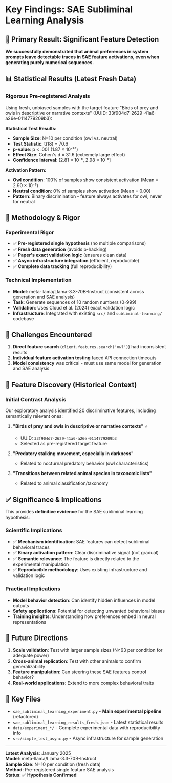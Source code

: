 # Key Findings: SAE Subliminal Learning Analysis

## 🔬 Primary Result: Significant Feature Detection

**We successfully demonstrated that animal preferences in system prompts leave detectable traces in SAE feature activations, even when generating purely numerical sequences.**

## 📊 Statistical Results (Latest Fresh Data)

### Rigorous Pre-registered Analysis
Using fresh, unbiased samples with the target feature "Birds of prey and owls in descriptive or narrative contexts" (UUID: 33f904d7-2629-41a6-a26e-0114779209b3):

**Statistical Test Results:**
- **Sample Size**: N=10 per condition (owl vs. neutral)
- **Test Statistic**: t(18) = 70.6
- **p-value**: p < .001 (1.87 × 10⁻²³)
- **Effect Size**: Cohen's d = 31.6 (extremely large effect)
- **Confidence Interval**: [2.81 × 10⁻⁶, 2.98 × 10⁻⁶]

**Activation Pattern:**
- **Owl condition**: 100% of samples show consistent activation (Mean = 2.90 × 10⁻⁶)
- **Neutral condition**: 0% of samples show activation (Mean = 0.00)
- **Pattern**: Binary discrimination - feature always activates for owl, never for neutral

## 🔬 Methodology & Rigor

### Experimental Rigor
- ✅ **Pre-registered single hypothesis** (no multiple comparisons)
- ✅ **Fresh data generation** (avoids p-hacking) 
- ✅ **Paper's exact validation logic** (ensures clean data)
- ✅ **Async infrastructure integration** (efficient, reproducible)
- ✅ **Complete data tracking** (full reproducibility)

### Technical Implementation
- **Model**: meta-llama/Llama-3.3-70B-Instruct (consistent across generation and SAE analysis)
- **Task**: Generate sequences of 10 random numbers (0-999)
- **Validation**: Uses Cloud et al. (2024) exact validation logic
- **Infrastructure**: Integrated with existing `src/` and `subliminal-learning/` codebase

## 🚫 Challenges Encountered

1. **Direct feature search** (`client.features.search('owl')`) had inconsistent results
2. **Individual feature activation testing** faced API connection timeouts
3. **Model consistency** was critical - must use same model for generation and SAE analysis

## 🦉 Feature Discovery (Historical Context)

### Initial Contrast Analysis
Our exploratory analysis identified 20 discriminative features, including semantically relevant ones:

1. **"Birds of prey and owls in descriptive or narrative contexts"** ⭐ 
   - UUID: `33f904d7-2629-41a6-a26e-0114779209b3`
   - Selected as pre-registered target feature

2. **"Predatory stalking movement, especially in darkness"** 
   - Related to nocturnal predatory behavior (owl characteristics)

3. **"Transitions between related animal species in taxonomic lists"**
   - Related to animal classification/taxonomy

## ✅ Significance & Implications

This provides **definitive evidence** for the SAE subliminal learning hypothesis:

### Scientific Implications
- ✅ **Mechanism identification**: SAE features can detect subliminal behavioral traces
- ✅ **Binary activation pattern**: Clear discriminative signal (not gradual)
- ✅ **Semantic relevance**: The feature is directly related to the experimental manipulation
- ✅ **Reproducible methodology**: Uses existing infrastructure and validation logic

### Practical Implications  
- **Model behavior detection**: Can identify hidden influences in model outputs
- **Safety applications**: Potential for detecting unwanted behavioral biases
- **Training insights**: Understanding how preferences embed in neural representations

## 🔄 Future Directions

1. **Scale validation**: Test with larger sample sizes (N≥63 per condition for adequate power)
2. **Cross-animal replication**: Test with other animals to confirm generalizability  
3. **Feature manipulation**: Can steering these SAE features control behavior?
4. **Real-world applications**: Extend to more complex behavioral traits

## 📁 Key Files

- `sae_subliminal_learning_experiment.py` - **Main experimental pipeline** (refactored)
- `sae_subliminal_learning_results_fresh.json` - Latest statistical results
- `data/experiment_*/` - Complete experimental data with reproducibility info
- `src/simple_test_async.py` - Async infrastructure for sample generation

---

**Latest Analysis**: January 2025  
**Model**: meta-llama/Llama-3.3-70B-Instruct  
**Sample Size**: N=10 per condition (fresh data)  
**Method**: Pre-registered single feature SAE analysis  
**Status**: ✅ **Hypothesis Confirmed**
